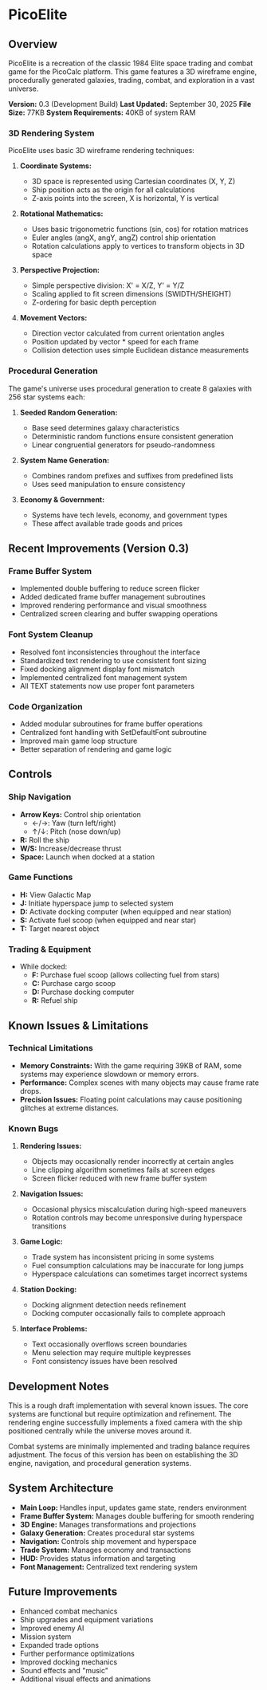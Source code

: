 # PicoElite

## Overview

PicoElite is a recreation of the classic 1984 Elite space trading and combat game for the PicoCalc platform. This game features a 3D wireframe engine, procedurally generated galaxies, trading, combat, and exploration in a vast universe.

**Version:** 0.3 (Development Build)
**Last Updated:** September 30, 2025
**File Size:** 77KB
**System Requirements:** 40KB of system RAM

### 3D Rendering System

PicoElite uses basic 3D wireframe rendering techniques:

1. **Coordinate Systems:**

   - 3D space is represented using Cartesian coordinates (X, Y, Z)
   - Ship position acts as the origin for all calculations
   - Z-axis points into the screen, X is horizontal, Y is vertical
2. **Rotational Mathematics:**

   - Uses basic trigonometric functions (sin, cos) for rotation matrices
   - Euler angles (angX, angY, angZ) control ship orientation
   - Rotation calculations apply to vertices to transform objects in 3D space
3. **Perspective Projection:**

   - Simple perspective division: X' = X/Z, Y' = Y/Z
   - Scaling applied to fit screen dimensions (SWIDTH/SHEIGHT)
   - Z-ordering for basic depth perception
4. **Movement Vectors:**

   - Direction vector calculated from current orientation angles
   - Position updated by vector * speed for each frame
   - Collision detection uses simple Euclidean distance measurements

### Procedural Generation

The game's universe uses procedural generation to create 8 galaxies with 256 star systems each:

1. **Seeded Random Generation:**

   - Base seed determines galaxy characteristics
   - Deterministic random functions ensure consistent generation
   - Linear congruential generators for pseudo-randomness
2. **System Name Generation:**

   - Combines random prefixes and suffixes from predefined lists
   - Uses seed manipulation to ensure consistency
3. **Economy & Government:**

   - Systems have tech levels, economy, and government types
   - These affect available trade goods and prices

## Recent Improvements (Version 0.3)

### Frame Buffer System

- Implemented double buffering to reduce screen flicker
- Added dedicated frame buffer management subroutines
- Improved rendering performance and visual smoothness
- Centralized screen clearing and buffer swapping operations

### Font System Cleanup

- Resolved font inconsistencies throughout the interface
- Standardized text rendering to use consistent font sizing
- Fixed docking alignment display font mismatch
- Implemented centralized font management system
- All TEXT statements now use proper font parameters

### Code Organization

- Added modular subroutines for frame buffer operations
- Centralized font handling with SetDefaultFont subroutine
- Improved main game loop structure
- Better separation of rendering and game logic

## Controls

### Ship Navigation

- **Arrow Keys:** Control ship orientation
  - ←/→: Yaw (turn left/right)
  - ↑/↓: Pitch (nose down/up)
- **R:** Roll the ship
- **W/S:** Increase/decrease thrust
- **Space:** Launch when docked at a station

### Game Functions

- **H:** View Galactic Map
- **J:** Initiate hyperspace jump to selected system
- **D:** Activate docking computer (when equipped and near station)
- **S:** Activate fuel scoop (when equipped and near star)
- **T:** Target nearest object

### Trading & Equipment

- While docked:
  - **F:** Purchase fuel scoop (allows collecting fuel from stars)
  - **C:** Purchase cargo scoop
  - **D:** Purchase docking computer
  - **R:** Refuel ship

## Known Issues & Limitations

### Technical Limitations

- **Memory Constraints:** With the game requiring 39KB of RAM, some systems may experience slowdown or memory errors.
- **Performance:** Complex scenes with many objects may cause frame rate drops.
- **Precision Issues:** Floating point calculations may cause positioning glitches at extreme distances.

### Known Bugs

1. **Rendering Issues:**

   - Objects may occasionally render incorrectly at certain angles
   - Line clipping algorithm sometimes fails at screen edges
   - Screen flicker reduced with new frame buffer system
2. **Navigation Issues:**

   - Occasional physics miscalculation during high-speed maneuvers
   - Rotation controls may become unresponsive during hyperspace transitions
3. **Game Logic:**

   - Trade system has inconsistent pricing in some systems
   - Fuel consumption calculations may be inaccurate for long jumps
   - Hyperspace calculations can sometimes target incorrect systems
4. **Station Docking:**

   - Docking alignment detection needs refinement
   - Docking computer occasionally fails to complete approach
5. **Interface Problems:**

   - Text occasionally overflows screen boundaries
   - Menu selection may require multiple keypresses
   - Font consistency issues have been resolved

## Development Notes

This is a rough draft implementation with several known issues. The core systems are functional but require optimization and refinement. The rendering engine successfully implements a fixed camera with the ship positioned centrally while the universe moves around it.

Combat systems are minimally implemented and trading balance requires adjustment. The focus of this version has been on establishing the 3D engine, navigation, and procedural generation systems.

## System Architecture

- **Main Loop:** Handles input, updates game state, renders environment
- **Frame Buffer System:** Manages double buffering for smooth rendering
- **3D Engine:** Manages transformations and projections
- **Galaxy Generation:** Creates procedural star systems
- **Navigation:** Controls ship movement and hyperspace
- **Trade System:** Manages economy and transactions
- **HUD:** Provides status information and targeting
- **Font Management:** Centralized text rendering system

## Future Improvements

- Enhanced combat mechanics
- Ship upgrades and equipment variations
- Improved enemy AI
- Mission system
- Expanded trade options
- Further performance optimizations
- Improved docking mechanics
- Sound effects and "music"
- Additional visual effects and animations
